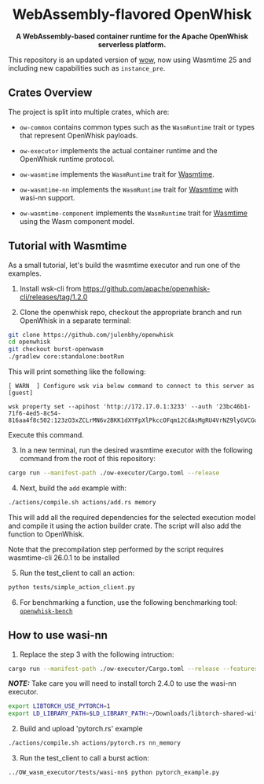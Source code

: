<div align="center">
  <h1>WebAssembly-flavored OpenWhisk</h1>

<strong>A WebAssembly-based container runtime for the Apache OpenWhisk serverless platform.
</strong>
</div>

This repository is an updated version of [wow](https://github.com/PhilippGackstatter/wow/tree/master), now using Wasmtime 25 and including new capabilities such as `instance_pre`.

## Crates Overview

The project is split into multiple crates, which are:

- `ow-common` contains common types such as the `WasmRuntime` trait or types that represent OpenWhisk payloads.
- `ow-executor` implements the actual container runtime and the OpenWhisk runtime protocol.
- `ow-wasmtime` implements the `WasmRuntime` trait for [Wasmtime](https://github.com/bytecodealliance/wasmtime).

- `ow-wasmtime-nn` implements the `WasmRuntime` trait for [Wasmtime](https://github.com/bytecodealliance/wasmtime) with wasi-nn support.

- `ow-wasmtime-component` implements the `WasmRuntime` trait for [Wasmtime](https://github.com/bytecodealliance/wasmtime) using the Wasm component model.

## Tutorial with Wasmtime

As a small tutorial, let's build the wasmtime executor and run one of the examples.

1. Install wsk-cli from https://github.com/apache/openwhisk-cli/releases/tag/1.2.0


2. Clone the openwhisk repo, checkout the appropriate branch and run OpenWhisk in a separate terminal:

```sh
git clone https://github.com/julenbhy/openwhisk
cd openwhisk
git checkout burst-openwasm
./gradlew core:standalone:bootRun
```

This will print something like the following:

```
[ WARN  ] Configure wsk via below command to connect to this server as [guest]

wsk property set --apihost 'http://172.17.0.1:3233' --auth '23bc46b1-71f6-4ed5-8c54-816aa4f8c502:123zO3xZCLrMN6v2BKK1dXYFpXlPkccOFqm12CdAsMgRU4VrNZ9lyGVCGuMDGIwP'
```

Execute this command.

3. In a new terminal, run the desired wasmtime executor with the following command from the root of this repository:

```sh
cargo run --manifest-path ./ow-executor/Cargo.toml --release
```

4. Next, build the `add` example with:

```sh
./actions/compile.sh actions/add.rs memory
```

This will add all the required dependencies for the selected execution model and compile it using the action builder crate. The script will also add the function to OpenWhisk.

Note that the precompilation step performed by the script requires wasmtime-cli 26.0.1 to be installed

5. Run the test_client to call an action:

```sh
python tests/simple_action_client.py
```

6. For benchmarking a function, use the following benchmarking tool:
[`openwhisk-bench`](https://github.com/julenbhy/openwhisk-bench/tree/main)


## How to use wasi-nn

1.  Replace the step 3 with the following intruction:

```sh
cargo run --manifest-path ./ow-executor/Cargo.toml --release --features wasmtime_nn 
```

**_NOTE:_**  Take care you will need to install torch 2.4.0 to use the wasi-nn executor.

```sh
export LIBTORCH_USE_PYTORCH=1
export LD_LIBRARY_PATH=$LD_LIBRARY_PATH:~/Downloads/libtorch-shared-with-deps-2.4.0+cu118/libtorch/lib
```


2. Build and upload 'pytorch.rs' example
```sh
./actions/compile.sh actions/pytorch.rs nn_memory
```

3.  Run the test_client to call a burst action:
```sh
../OW_wasm_executor/tests/wasi-nn$ python pytorch_example.py
```





